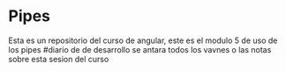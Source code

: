 # Pipes
Esta es un repositorio del curso de angular, este es el modulo 5 de uso de los pipes
#diario de de desarrollo
se antara todos los vavnes o las notas sobre esta sesion del curso 
